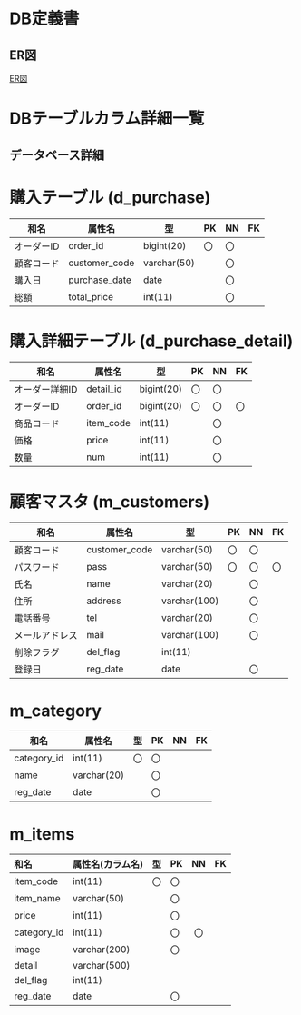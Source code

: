 # DB定義書
## ER図
[ER図]()

# DBテーブルカラム詳細一覧

 ## データベース詳細
 
  # 購入テーブル (d_purchase) 
  |和名|属性名|型|PK|NN|FK| 
  |-------|------|-------|-|-|-| 
  |オーダーID|order_id|bigint(20)|〇|〇|| 
  |顧客コード|customer_code|varchar(50)||〇|| 
  |購入日|purchase_date|date||〇|| 
  |総額|total_price|int(11)||〇||
    
  # 購入詳細テーブル (d_purchase_detail) 
  |和名|属性名|型|PK|NN|FK| 
 |-------|------|-------|-|-|-| 
  |オーダー詳細ID|detail_id|bigint(20)|〇|〇|| 
  |オーダーID|order_id|bigint(20)|〇|〇|〇| 
  |商品コード|item_code|int(11)||〇|| 
  |価格|price|int(11)||〇|| 
  |数量|num|int(11)||〇||
    
  # 顧客マスタ (m_customers) 
  |和名|属性名|型|PK|NN|FK| 
 |-------|------|-------|-|-|-| 
  |顧客コード|customer_code|varchar(50)|〇|〇|| 
  |パスワード|pass|varchar(50)|〇|〇|〇| 
  |氏名|name|varchar(20)||〇|| 
  |住所|address|varchar(100)||〇|| 
  |電話番号|tel|varchar(20)||〇|| 
  |メールアドレス|mail|varchar(100)||〇|| 
  |削除フラグ|del_flag|int(11)|||| 
  |登録日|reg_date|date||〇||
    
  # m_category 
  |和名|属性名|型|PK|NN|FK| 
  |-------|------|-------|-|-|-| 
  |category_id|int(11)|〇|〇|| 
  |name|varchar(20)||〇|| 
  |reg_date|date||〇||
    
  # m_items 
  |和名|属性名(カラム名)|型|PK|NN|FK| 
  |:-----|:---|:---|:---|:---:|:---:| 
  |item_code|int(11)|〇|〇|| 
  |item_name|varchar(50)||〇||    
  |price|int(11)||〇|| 
  |category_id|int(11)||〇|〇| 
  |image|varchar(200)||〇|| 
  |detail|varchar(500)|||| 
  |del_flag|int(11)|||| 
  |reg_date|date||〇||













